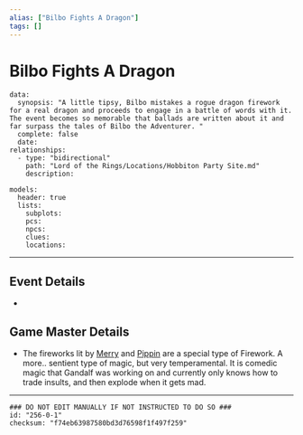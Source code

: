 ```yaml
---
alias: ["Bilbo Fights A Dragon"]
tags: []
---
```

# Bilbo Fights A Dragon

```RpgManagerData
data: 
  synopsis: "A little tipsy, Bilbo mistakes a rogue dragon firework for a real dragon and proceeds to engage in a battle of words with it. The event becomes so memorable that ballads are written about it and far surpass the tales of Bilbo the Adventurer. "
  complete: false
  date: 
relationships: 
  - type: "bidirectional"
    path: "Lord of the Rings/Locations/Hobbiton Party Site.md"
    description: 
```

```RpgManager
models: 
  header: true
  lists: 
    subplots: 
    pcs: 
    npcs: 
    clues: 
    locations: 
```

---

## Event Details

-

## Game Master Details

- The fireworks lit by [Merry](../Characters/Meriadoc%20Brandybuck.md) and [Pippin](../Characters/Peregrin%20Took.md) are a special type of Firework. A more.. sentient type of magic, but very temperamental. It is comedic magic that Gandalf was working on and currently only knows how to trade insults, and then explode when it gets mad.

---

```RpgManagerID
### DO NOT EDIT MANUALLY IF NOT INSTRUCTED TO DO SO ###
id: "256-0-1"
checksum: "f74eb63987580bd3d76598f1f497f259"
```
